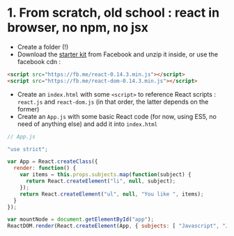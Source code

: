 # 1. From scratch, old school : react in browser, no npm, no jsx

- Create a folder (!)
- Download the [starter kit](https://facebook.github.io/react/downloads/react-0.14.3.zip) from Facebook and unzip it inside, or use the facebook cdn :
```html
<script src="https://fb.me/react-0.14.3.min.js"></script>
<script src="https://fb.me/react-dom-0.14.3.min.js"></script>
```
- Create an `index.html` with some `<script>` to reference React scripts : `react.js` and `react-dom.js` (in that order, the latter depends on the former)
- Create an `App.js` with some basic React code (for now, using ES5, no need of anything else) and add it into `index.html`

```js
// App.js

"use strict";

var App = React.createClass({
  render: function() {
    var items = this.props.subjects.map(function(subject) {
      return React.createElement("li", null, subject);
    });
    return React.createElement("ul", null, "You like ", items);
  }
});

var mountNode = document.getElementById("app");
ReactDOM.render(React.createElement(App, { subjects: [ "Javascript", "Java" ] }), mountNode);
```


